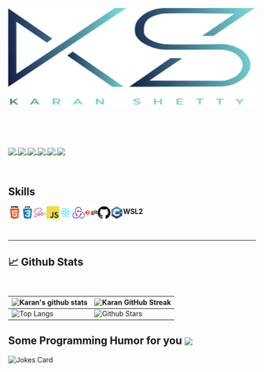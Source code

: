 <div style="width:100%;">
    <img src="./assets/logo.svg" alt="karan-shetty-logo" height="200px" width="100%" />
</div>

<br /><br /><br />

<p>
    <a href="https://linkedin.com/in/shettykaran21" target="_blank" rel="noopener noreferrer">
        <img align="center" src="https://img.shields.io/badge/LinkedIn-0077B5?style=for-the-badge&logo=linkedin&logoColor=white"/>
    </a>
    <a href="https://leetcode.com/u/shettykaran21/" target="_blank" rel="noopener noreferrer">
        <img align="center" src="https://img.shields.io/badge/-LeetCode-FFA116?style=for-the-badge&logo=LeetCode&logoColor=black"/>
    </a>
    <a href="https://www.reddit.com/user/shettykaran21/" target="_blank" rel="noopener noreferrer">
        <img align="center" src="https://img.shields.io/badge/Reddit-FF4500?style=for-the-badge&logo=reddit&logoColor=white"/>
    </a>
    <a href="https://x.com/shettykaran21" target="_blank" rel="noopener noreferrer">
        <img align="center" src="https://img.shields.io/badge/X-000000?style=for-the-badge&logo=x&logoColor=white"/>
    </a>
    <a href="https://www.github.com/shettykaran21" target="_blank" rel="noopener noreferrer">
        <img align="center" src="https://img.shields.io/badge/GitHub-100000?style=for-the-badge&logo=github&logoColor=white"/>
    </a>
    <a href="https://www.instagram.com/karan_shetty_2110/" target="_blank" rel="noopener noreferrer">
        <img align="center" src="https://img.shields.io/badge/Instagram-E4405F?style=for-the-badge&logo=instagram&logoColor=white"/>
    </a>
</p>

<br />

## Skills

<img align="left" alt="HTML5" width="26px" src="https://raw.githubusercontent.com/github/explore/80688e429a7d4ef2fca1e82350fe8e3517d3494d/topics/html/html.png" />
<img align="left" alt="Css" width="26px" src="https://raw.githubusercontent.com/github/explore/80688e429a7d4ef2fca1e82350fe8e3517d3494d/topics/css/css.png" />
<img align="left" alt="Sass" width="26px" src="https://raw.githubusercontent.com/github/explore/80688e429a7d4ef2fca1e82350fe8e3517d3494d/topics/sass/sass.png" />
<img align="left" alt="JavaScript" width="26px" src="https://raw.githubusercontent.com/github/explore/80688e429a7d4ef2fca1e82350fe8e3517d3494d/topics/javascript/javascript.png" />
<img align="left" alt="React" width="26px" src="https://raw.githubusercontent.com/github/explore/80688e429a7d4ef2fca1e82350fe8e3517d3494d/topics/react/react.png" />
<img align="left" alt="React" width="26px" src="https://raw.githubusercontent.com/github/explore/80688e429a7d4ef2fca1e82350fe8e3517d3494d/topics/redux/redux.png" />
<img align="left" alt="Git" width="26px" src="https://raw.githubusercontent.com/github/explore/80688e429a7d4ef2fca1e82350fe8e3517d3494d/topics/git/git.png" />
<img align="left" alt="GitHub" width="26px" src="https://raw.githubusercontent.com/github/explore/78df643247d429f6cc873026c0622819ad797942/topics/github/github.png" />
<img align="left" alt="GitHub" width="26px" src="https://raw.githubusercontent.com/github/explore/78df643247d429f6cc873026c0622819ad797942/topics/cpp/cpp.png" />
<h4>WSL2</h4>

<br />

---

## 📈 Github Stats

<br />

| ![Karan's github stats](https://github-readme-stats.vercel.app/api?username=shettykaran21&show_icons=true&theme=radical)              | ![Karan GitHub Streak](https://github-readme-streak-stats.herokuapp.com/?user=shettykaran21&theme=radical)                                                                                                             |
| ------------------------------------------------------------------------------------------------------------------------------------- | ---------------------------------------------------------------------------------------------------------------------------------------------------------------------------------------------------------------------- |
| ![Top Langs](https://github-readme-stats.vercel.app/api/top-langs/?username=shettykaran21&langs_count=8&theme=radical&layout=compact) | ![Github Stars](https://github-readme-stats.vercel.app/api?username=shettykaran21&show_icons=true&locale=en&count_private=true&hide_rank=true&custom_title=My%20GitHub%20Stats&disable_animations=false&theme=radical) |

<h2> Some Programming Humor for you <img align ='center' src='https://media2.giphy.com/media/UQDSBzfyiBKvgFcSTw/giphy.gif?cid=ecf05e47p3cd513axbek3f56ti3jzizq8hincw20jauyyfyw&rid=giphy.gif' width = '32px'></h2>

![Jokes Card](https://readme-jokes.vercel.app/api?theme=radical)

[linkedin]: https://linkedin.com/in/shettykaran21
[twitter]: https://twitter.com/shettykaran21
